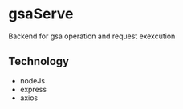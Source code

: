 # gsaServe
Backend for gsa operation and request exexcution
## Technology 
* nodeJs
* express
* axios
